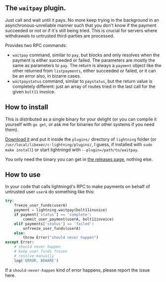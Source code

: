 ## The `waitpay` plugin.

Just call and wait until it pays. No more keep trying in the background in an asynchronous-unreliable manner such that you don't know if the payment succeeded or not or if it's still being tried. This is crucial for servers where withdrawals to untrusted third-parties are processed.

Provides two RPC commands:

 * `waitpay` command, similar to `pay`, but blocks and only resolves when the payment is either succeeded or failed. The parameters are mostly the same as parameters to `pay`. The return is always a `payment` object like the other returned from `listpayments`, either succeeded or failed, or it can be an error also, in bizarre cases.
* `waitpaystatus` command, similar to `paystatus`, but the return value is completely different: just an array of routes tried in the last call for the given `bolt11` invoice.

## How to install

This is distributed as a single binary for your delight (or you can compile it yourself with `go get`, or ask me for binaries for other systems if you need them).

[Download it](https://github.com/fiatjaf/lightningd-gjson-rpc/releases) and put it inside the `plugins/` directory of `lightning` folder (or `/usr/local/libexec/c-lightning/plugins/`, I guess, if installed with `sudo make install`) or start lightningd with `--plugin=/path/to/waitpay`.

You only need the binary you can get in [the releases page](https://github.com/fiatjaf/lightningd-gjson-rpc/releases), nothing else.

## How to use

In your code that calls lightningd's RPC to make payments on behalf of untrusted user `userA` do something like this:

```python
try:
    freeze_user_funds(userA)
    payment = lightning.waitpay(bolt11invoice)
    if payment['status'] == 'complete':
        commit_user_payment(userA, bolt11invoice)
    elif payments['status'] == 'failed':
        unfreeze_user_funds(userA)
    else:
        throw Error("should never happen")
except Error:
    # should never happen
    # keep user funds frozen
    # resolve manually
    log('ERROR, BEWARE')
```

If a `should-never-happen` kind of error happens, please report the issue here.

